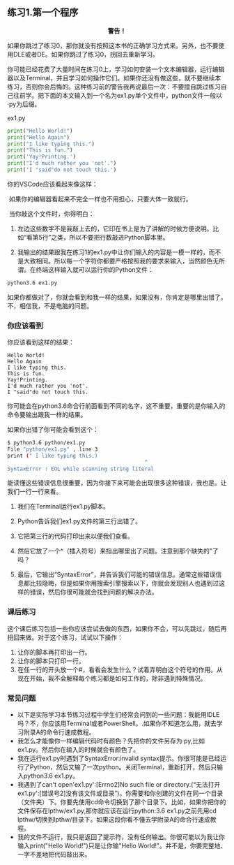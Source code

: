 ## 练习1.第一个程序

<center><b>警告！</b></center>

如果你跳过了练习0，那你就没有按照这本书的正确学习方式来。另外，也不要使用DLE或者DE。如果你跳过了练习0，拐回去重新学习。

​		你可能已经花费了大量时间在练习0上，学习如何安装一个文本编辑器，运行编辑器以及Terminal，并且学习如何操作它们。如果你还没有做这些，就不要继续本练习，否则你会后悔的。这种练习前的警告我再说最后一次：不要擅自跳过练习自己往前学。把下面的本文输入到一个名为ex1.py单个文件中，python文件一般以·py为后缀。

ex1.py

```python
print("Hello World!")
print("Hello Again")
print("I like typing this.")
print("This is fun.")
print('Yay!Printing.')
print("I'd much rather you 'not'.")
print('I "said"do not touch this.')
```

你的VSCode应该看起来像这样：


​		如果你的编辑器看起来不完全一样也不用担心，只要大体一致就行。

​		当你敲这个文件时，你得明白：
1. 左边这些数字不是我敲上去的，它印在书上是为了讲解的时候方便说明。比如“看第5行”之类，所以不要把行数敲进Python脚本里。

2. 我输出的结果跟我在练习1的ex1.py中让你们输入的内容是一模一样的，而不是大致相同。所以每一个字符你都要严格按照我的要求来输入，当然颜色无所谓。在终端这样输入就可以运行你的Python文件：

```bash
python3.6 ex1.py
```

如果你都做对了，你就会看到和我一样的结果，如果没有，你肯定是哪里出错了。不，相信我，不是电脑的问题。

### 你应该看到

你应该看到这样的结果：
```
Hello World!
Hello Again
I like typing this.
This is fun.
Yay!Printing.
I'd much rather you 'not'.
I "said"do not touch this.
```
你可能会在python3.6命合行前面看到不同的名字，这不重要，重要的是你输入的命令要输出跟我一样的结果。

如果你出错了你可能会看到这个：

```bash
$ python3.6 python/ex1.py
File "python/ex1.py" , line 3
print (" I like typing this.)
 						                    ^
SyntaxError : EOL while scanning string literal
```

能读懂这些错误信息很重要，因为你接下来可能会出现很多这种错误，我也是。让我们一行一行来看。

1. 我们在Terminal运行ex1.py脚本。

2. Python告诉我们ex1.py文件的第三行出错了。

3. 它把第三行的代码打印出来以便我们查看。

4. 然后它放了一个^（插入符号）来指出哪里出了问题。注意到那个缺失的"了吗？

5. 最后，它输出“SyntaxError”，并告诉我们可能的错误信息。通常这些错误信息都比较隐晦，但是如果你用搜索引擎搜索以下，你就会发现别人也遇到过这样的错误，然后你很可能就会找到问题的解决办法。

### 课后练习

这个课后练习包括一些你应该尝试去做的东西，如果你不会，可以先跳过，随后再拐回来做。对于这个练习，试试以下操作：

1. 让你的脚本再打印出一行。
2. 让你的脚本只打印一行。
3. 在任一行的开头放一个#，看看会发生什么？试着弄明白这个符号的作用。从现在开始，我不会解释每个练习都是如何工作的，除非遇到特殊情况。

### 常见问题

*	以下是实际学习本节练习过程中学生们经常会问到的一些问题：我能用IDLE吗？不，你应该用Terminal或者PowerShell。.如果你不知道怎么用，就去学习附录A的命令行速成教程。
*	我怎么才能像你一样编辑代码时有颜色？先把你的文件另存为·py,比如ex1.py。然后你在输入的时候就会有颜色了。
* 我在运行ex1.py时遇到了SyntaxError:invalid syntax提示。你很可能是已经运行了Python，然后又输了一次python。关闭Terminal，重新打开，然后只输入python3.6 ex1.py。
*	我遇到了can't open'ex1.py':[Errno2]No such file or directory.(“无法打开ex1.py':[错误号2]没有该文件或目录”)。你需要和你创建的文件在同一个目录（文件夹）下。你要先使用cd命令切换到了那个目录下。比如，如果你把你的文件保存在lpthw/ex1.py,那你就应该在运行python:3.6 ex1.py之前先用cd lpthw/切换到lpthw/目录下。如果这段你看不懂去学附录A的命合行速成教程。
*	我的文件不运行，我只是返回了提示符，没有任何输出。你很可能以为我让你输入print("Hello World!")只是让你输"Hello World!"。并不是，你要完整地、一字不差地把代码敲出来。
